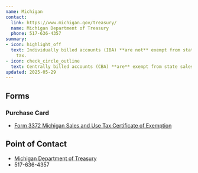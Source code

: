 ```yaml
---
name: Michigan
contact:
  link: https://www.michigan.gov/treasury/
  name: Michigan Department of Treasury
  phone: 517-636-4357
summary:
- icon: highlight_off
  text: Individually billed accounts (IBA) **are not** exempt from state sales
    tax.
- icon: check_circle_outline
  text: Centrally billed accounts (CBA) **are** exempt from state sales tax.
updated: 2025-05-29
---
```


## Forms

### Purchase Card

* [Form 3372 Michigan Sales and Use Tax Certificate of Exemption](https://www.michigan.gov/taxes/business-taxes/sales-use-tax/2023-sales-and-use-tax-forms)

## Point of Contact
- [Michigan Department of Treasury](https://www.michigan.gov/treasury/)
- 517-636-4357
